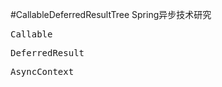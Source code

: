#CallableDeferredResultTree
Spring异步技术研究


<pre>
Callable
</pre>

<pre>
DeferredResult
</pre>

<pre>
AsyncContext
</pre>